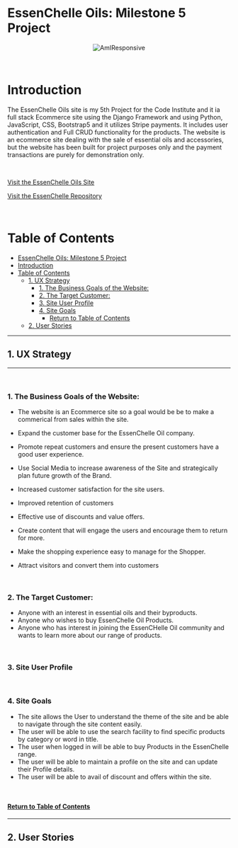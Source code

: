 # EssenChelle Oils: Milestone 5 Project


<p align ="center">      
   <img src="assets/readme/images/responsive.png"  alt="AmIResponsive" />       
</p>
<br/>  

 
# Introduction <a name="introduction"></a>

The EssenChelle Oils site is my 5th Project for the Code Institute and it ia full stack Ecommerce site using the Django Framework and using Python, JavaScript, CSS, Bootstrap5 and it utilizes Stripe payments.
It includes user authentication and Full CRUD functionality for the products. The website is an ecommerce site dealing with the sale of essential oils and accessories, but the website has been built for project purposes only and the payment transactions are purely for demonstration only.

<br/>

[Visit the EssenChelle Oils Site]() 

[Visit the EssenChelle Repository]()

<br/> 

# Table of Contents <a name="toc"></a>

- [EssenChelle Oils: Milestone 5 Project](#essenchelle-oils-milestone-5-project)
- [Introduction ](#introduction-)
- [Table of Contents ](#table-of-contents-)
  - [1. UX Strategy ](#1-ux-strategy-)
    - [1. The Business Goals of the Website: ](#1-the-business-goals-of-the-website-)
    - [2. The Target Customer: ](#2-the-target-customer-)
    - [3. Site User Profile](#3-site-user-profile)
    - [4.  Site Goals](#4--site-goals)
      - [Return to Table of Contents](#return-to-table-of-contents)
  - [2. User Stories  ](#2-user-stories--)

----

## 1. UX Strategy <a name="uxstrategy"></a>
----

<br/> 

### 1. The Business Goals of the Website: <a name="businessgoals"></a>      

- The website is an Ecommerce site so a goal would be be to make a commerical from sales within the site.
- Expand the customer base for the EssenChelle Oil company.
- Promote repeat customers and ensure the present customers have a good user experience.
- Use Social Media to increase awareness of the Site and strategically plan future growth of the Brand.
- Increased customer satisfaction for the site users.
- Improved retention of customers
- Effective use of discounts and value offers. 
- Create content that will engage the users and encourage them to return for more.
- Make the shopping experience easy to manage for the Shopper.
- Attract visitors and convert them into customers 

  
  <br/> 

### 2. The Target Customer: <a name="targetcustomer"></a>

- Anyone with an interest in essential oils and their byproducts.
- Anyone who wishes to buy EssenChelle Oil Products.
- Anyone who has interest in joining the EssenCHelle Oil community and wants to learn more about our range of products.

 <br/>  

### 3. Site User Profile



<br/>

### 4.  Site Goals

- The site allows the User to understand the theme of the site and be able to navigate through the site content easily.
- The user will be able to use the search facility to find specific products by category or word in title.
- The user when logged in will be able to buy Products in the EssenChelle range.
- The user will be able to maintain a profile on the site and can update their Profile details.
- The user will be able to avail of discount and offers within the site.

<br>

 #### [Return to Table of Contents](#toc)

----

## 2. User Stories  <a name="userstories"></a>

<br>
